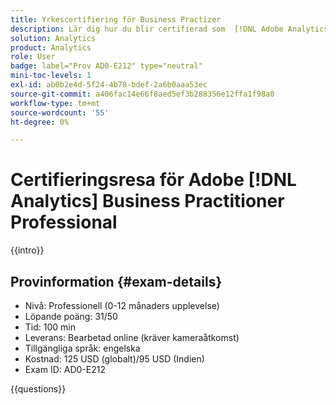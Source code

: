 ```yaml
---
title: Yrkescertifiering för Business Practizer
description: Lär dig hur du blir certifierad som  [!DNL Adobe Analytics] Business Practitioner.
solution: Analytics
product: Analytics
role: User
badge: label="Prov AD0-E212" type="neutral"
mini-toc-levels: 1
exl-id: ab0b2e4d-5f24-4b78-bdef-2a6b0aaa53ec
source-git-commit: a406fac14e66f8aed5ef3b288356e12ffa1f98a0
workflow-type: tm+mt
source-wordcount: '55'
ht-degree: 0%

---
```


# Certifieringsresa för Adobe [!DNL Analytics] Business Practitioner Professional

{{intro}}

## Provinformation {#exam-details}

* Nivå: Professionell (0-12 månaders upplevelse)
* Löpande poäng: 31/50
* Tid: 100 min
* Leverans: Bearbetad online (kräver kameraåtkomst)
* Tillgängliga språk: engelska
* Kostnad: 125 USD (globalt)/95 USD (Indien)
* Exam ID: AD0-E212

{{questions}}
